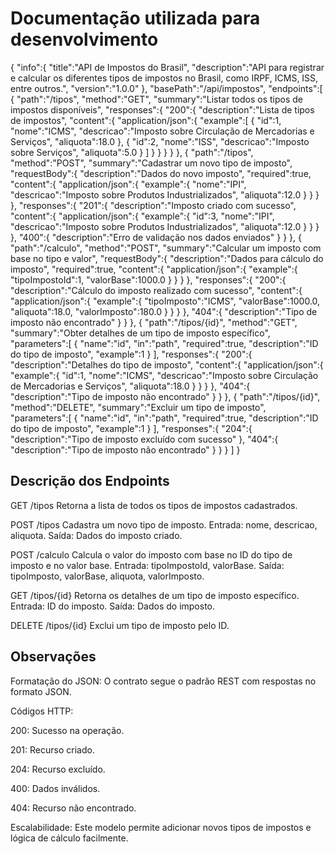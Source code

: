 # Documentação utilizada para desenvolvimento
{
   "info":{
      "title":"API de Impostos do Brasil",
      "description":"API para registrar e calcular os diferentes tipos de impostos no Brasil, como IRPF, ICMS, ISS, entre outros.",
      "version":"1.0.0"
   },
   "basePath":"/api/impostos",
   "endpoints":[
      {
         "path":"/tipos",
         "method":"GET",
         "summary":"Listar todos os tipos de impostos disponíveis",
         "responses":{
            "200":{
               "description":"Lista de tipos de impostos",
               "content":{
                  "application/json":{
                     "example":[
                        {
                           "id":1,
                           "nome":"ICMS",
                           "descricao":"Imposto sobre Circulação de Mercadorias e Serviços",
                           "aliquota":18.0
                        },
                        {
                           "id":2,
                           "nome":"ISS",
                           "descricao":"Imposto sobre Serviços",
                           "aliquota":5.0
                        }
                     ]
                  }
               }
            }
         }
      },
      {
         "path":"/tipos",
         "method":"POST",
         "summary":"Cadastrar um novo tipo de imposto",
         "requestBody":{
            "description":"Dados do novo imposto",
            "required":true,
            "content":{
               "application/json":{
                  "example":{
                     "nome":"IPI",
                     "descricao":"Imposto sobre Produtos Industrializados",
                     "aliquota":12.0
                  }
               }
            }
         },
         "responses":{
            "201":{
               "description":"Imposto criado com sucesso",
               "content":{
                  "application/json":{
                     "example":{
                        "id":3,
                        "nome":"IPI",
                        "descricao":"Imposto sobre Produtos Industrializados",
                        "aliquota":12.0
                     }
                  }
               }
            },
            "400":{
               "description":"Erro de validação nos dados enviados"
            }
         }
      },
      {
         "path":"/calculo",
         "method":"POST",
         "summary":"Calcular um imposto com base no tipo e valor",
         "requestBody":{
            "description":"Dados para cálculo do imposto",
            "required":true,
            "content":{
               "application/json":{
                  "example":{
                     "tipoImpostoId":1,
                     "valorBase":1000.0
                  }
               }
            }
         },
         "responses":{
            "200":{
               "description":"Cálculo do imposto realizado com sucesso",
               "content":{
                  "application/json":{
                     "example":{
                        "tipoImposto":"ICMS",
                        "valorBase":1000.0,
                        "aliquota":18.0,
                        "valorImposto":180.0
                     }
                  }
               }
            },
            "404":{
               "description":"Tipo de imposto não encontrado"
            }
         }
      },
      {
         "path":"/tipos/{id}",
         "method":"GET",
         "summary":"Obter detalhes de um tipo de imposto específico",
         "parameters":[
            {
               "name":"id",
               "in":"path",
               "required":true,
               "description":"ID do tipo de imposto",
               "example":1
            }
         ],
         "responses":{
            "200":{
               "description":"Detalhes do tipo de imposto",
               "content":{
                  "application/json":{
                     "example":{
                        "id":1,
                        "nome":"ICMS",
                        "descricao":"Imposto sobre Circulação de Mercadorias e Serviços",
                        "aliquota":18.0
                     }
                  }
               }
            },
            "404":{
               "description":"Tipo de imposto não encontrado"
            }
         }
      },
      {
         "path":"/tipos/{id}",
         "method":"DELETE",
         "summary":"Excluir um tipo de imposto",
         "parameters":[
            {
               "name":"id",
               "in":"path",
               "required":true,
               "description":"ID do tipo de imposto",
               "example":1
            }
         ],
         "responses":{
            "204":{
               "description":"Tipo de imposto excluído com sucesso"
            },
            "404":{
               "description":"Tipo de imposto não encontrado"
            }
         }
      }
   ]
}


Descrição dos Endpoints
-----------
GET /tipos
Retorna a lista de todos os tipos de impostos cadastrados.

POST /tipos
Cadastra um novo tipo de imposto.
Entrada: nome, descricao, aliquota.
Saída: Dados do imposto criado.

POST /calculo
Calcula o valor do imposto com base no ID do tipo de imposto e no valor base.
Entrada: tipoImpostoId, valorBase.
Saída: tipoImposto, valorBase, aliquota, valorImposto.

GET /tipos/{id}
Retorna os detalhes de um tipo de imposto específico.
Entrada: ID do imposto.
Saída: Dados do imposto.

DELETE /tipos/{id}
Exclui um tipo de imposto pelo ID.

Observações
---
Formatação do JSON: O contrato segue o padrão REST com respostas no formato JSON.

Códigos HTTP:

200: Sucesso na operação.

201: Recurso criado.

204: Recurso excluído.

400: Dados inválidos.

404: Recurso não encontrado.

Escalabilidade: Este modelo permite adicionar novos tipos de impostos e lógica de cálculo facilmente.

